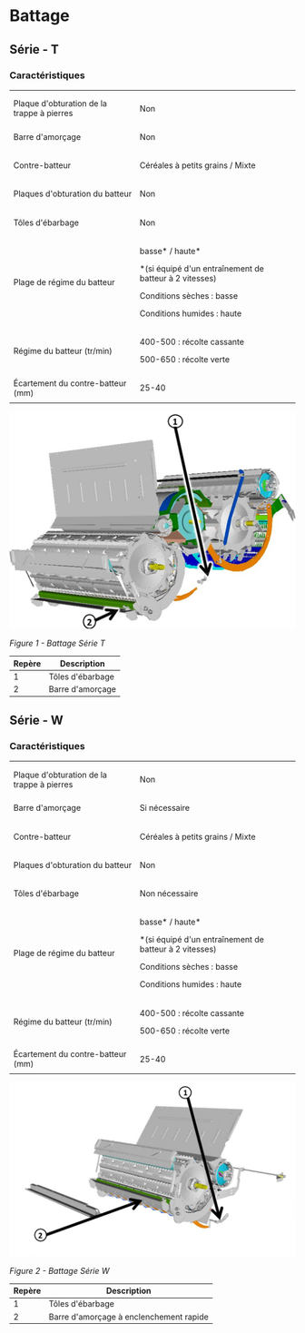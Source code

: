 # Battage

## Série - T

### Caractéristiques

<table>
  <tr>
    <th></th>
    <th></th>
  </tr>
  <tr>
    <td>Plaque d'obturation de la trappe à pierres</td>
    <td>
      <p>Non</p>
    </td>
  </tr>
  <tr>
    <td>Barre d'amorçage</td>
    <td>
      <p>Non</p>
    </td>
  </tr>
  <tr>
    <td>Contre-batteur</td>
    <td>
      <p>Céréales à petits grains / Mixte</p>
    </td>
  </tr>
  <tr>
    <td>Plaques d'obturation du batteur</td>
    <td>
      <p>Non</p>
    </td>
  </tr>
  <tr>
    <td>Tôles d'ébarbage</td>
    <td>
      <p>Non</p>
    </td>
  </tr>
  <tr>
    <td>Plage de régime du batteur</td>
    <td>
      <p>basse* / haute*</p>
      <p>*(si équipé d'un entraînement de batteur à 2 vitesses)</p>
      <p>Conditions sèches : basse</p>
      <p>Conditions humides : haute</p>
    </td>
  </tr>
  <tr>
    <td>Régime du batteur (tr/min)</td>
    <td>
      <p>400-500 : récolte cassante</p>
      <p>500-650 : récolte verte</p>
    </td>
  </tr>
  <tr>
    <td>Écartement du contre-batteur (mm)</td>
    <td>
      <p>25-40</p>
    </td>
  </tr>
</table>

![battage Série T](images/Image12.png)

*Figure 1 - Battage Série T*

| Repère                   | Description      |
|--------------------------|------------------|
| 1                        | Tôles d'ébarbage |
| 2                        | Barre d'amorçage |

## Série - W

### Caractéristiques

<table>
  <tr>
    <th></th>
    <th></th>
  </tr>
  <tr>
    <td>Plaque d'obturation de la trappe à pierres</td>
    <td>
      <p>Non</p>
    </td>
  </tr>
  <tr>
    <td>Barre d'amorçage</td>
    <td>
      <p>Si nécessaire</p>
    </td>
  </tr>
  <tr>
    <td>Contre-batteur</td>
    <td>
      <p>Céréales à petits grains / Mixte</p>
    </td>
  </tr>
  <tr>
    <td>Plaques d'obturation du batteur</td>
    <td>
      <p>Non</p>
    </td>
  </tr>
  <tr>
    <td>Tôles d'ébarbage</td>
    <td>
      <p>Non nécessaire</p>
    </td>
  </tr>
  <tr>
    <td>Plage de régime du batteur</td>
    <td>
      <p>basse* / haute*</p>
      <p>*(si équipé d'un entraînement de batteur à 2 vitesses)</p>
      <p>Conditions sèches : basse</p>
      <p>Conditions humides : haute</p>
    </td>
  </tr>
  <tr>
    <td>Régime du batteur (tr/min)</td>
    <td>
      <p>400-500 : récolte cassante</p>
      <p>500-650 : récolte verte</p>
    </td>
  </tr>
  <tr>
    <td>Écartement du contre-batteur (mm)</td>
    <td>
      <p>25-40</p>
    </td>
  </tr>
</table>

![battage Série W](images/Image13.png)

*Figure 2 - Battage Série W*

| Repère                   | Description                             |
|--------------------------|-----------------------------------------|
| 1                        | Tôles d'ébarbage                        |
| 2                        | Barre d'amorçage à enclenchement rapide |

